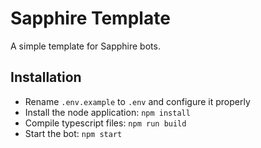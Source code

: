# Sapphire Template

A simple template for Sapphire bots.

## Installation

* Rename `.env.example` to `.env` and configure it properly
* Install the node application: `npm install`
* Compile typescript files: `npm run build`
* Start the bot: `npm start`
